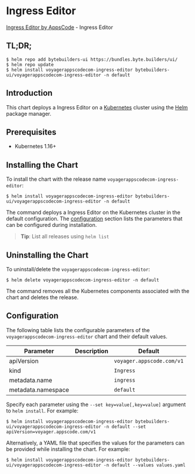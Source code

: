 # Ingress Editor

[Ingress Editor by AppsCode](https://byte.builders) - Ingress Editor

## TL;DR;

```console
$ helm repo add bytebuilders-ui https://bundles.byte.builders/ui/
$ helm repo update
$ helm install voyagerappscodecom-ingress-editor bytebuilders-ui/voyagerappscodecom-ingress-editor -n default
```

## Introduction

This chart deploys a Ingress Editor on a [Kubernetes](http://kubernetes.io) cluster using the [Helm](https://helm.sh) package manager.

## Prerequisites

- Kubernetes 1.16+

## Installing the Chart

To install the chart with the release name `voyagerappscodecom-ingress-editor`:

```console
$ helm install voyagerappscodecom-ingress-editor bytebuilders-ui/voyagerappscodecom-ingress-editor -n default
```

The command deploys a Ingress Editor on the Kubernetes cluster in the default configuration. The [configuration](#configuration) section lists the parameters that can be configured during installation.

> **Tip**: List all releases using `helm list`

## Uninstalling the Chart

To uninstall/delete the `voyagerappscodecom-ingress-editor`:

```console
$ helm delete voyagerappscodecom-ingress-editor -n default
```

The command removes all the Kubernetes components associated with the chart and deletes the release.

## Configuration

The following table lists the configurable parameters of the `voyagerappscodecom-ingress-editor` chart and their default values.

|     Parameter      | Description |          Default          |
|--------------------|-------------|---------------------------|
| apiVersion         |             | `voyager.appscode.com/v1` |
| kind               |             | `Ingress`                 |
| metadata.name      |             | `ingress`                 |
| metadata.namespace |             | `default`                 |


Specify each parameter using the `--set key=value[,key=value]` argument to `helm install`. For example:

```console
$ helm install voyagerappscodecom-ingress-editor bytebuilders-ui/voyagerappscodecom-ingress-editor -n default --set apiVersion=voyager.appscode.com/v1
```

Alternatively, a YAML file that specifies the values for the parameters can be provided while
installing the chart. For example:

```console
$ helm install voyagerappscodecom-ingress-editor bytebuilders-ui/voyagerappscodecom-ingress-editor -n default --values values.yaml
```
